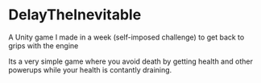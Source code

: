 # DelayTheInevitable
A Unity game I made in a week (self-imposed challenge) to get back to grips with the engine

Its a very simple game where you avoid death by getting health and other powerups while your health is contantly draining.

